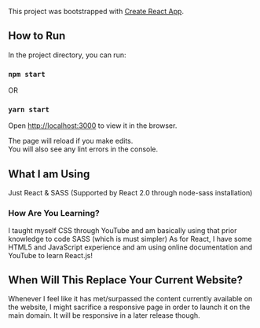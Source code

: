 This project was bootstrapped with [Create React App](https://github.com/facebook/create-react-app).

## How to Run

In the project directory, you can run:

### `npm start`
OR
### `yarn start`

Open [http://localhost:3000](http://localhost:3000) to view it in the browser.

The page will reload if you make edits.<br>
You will also see any lint errors in the console.


## What I am Using

Just React & SASS (Supported by React 2.0 through node-sass installation)

### How Are You Learning?

I taught myself CSS through YouTube and am basically using that prior knowledge to code SASS (which is must simpler)
As for React, I have some HTML5 and JavaScript experience and am using online documentation and YouTube to learn React.js!

## When Will This Replace Your Current Website?

Whenever I feel like it has met/surpassed the content currently available on the website, I might sacrifice a responsive page in order to launch it on the main domain. It will be responsive in a later release though.
